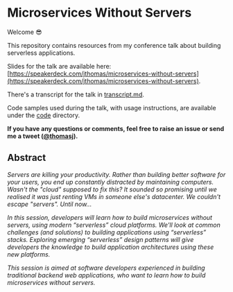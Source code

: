 # Microservices Without Servers

Welcome 😎

This repository contains resources from my conference talk about building serverless applications.

Slides for the talk are available here:  [https://speakerdeck.com/jthomas/microservices-without-servers](https://speakerdeck.com/jthomas/microservices-without-servers). 

There's a transcript for the talk in [transcript.md]().

Code samples used during the talk, with usage instructions, are available under the [code](code) directory. 

**If you have any questions or comments, feel free to raise an issue or send me a tweet ([@thomasj](https://twitter.com/thomasj)).**

## Abstract

*Servers are killing your productivity. Rather than building better software for your users, you end up constantly distracted by maintaining computers. Wasn't the "cloud" supposed to fix this? It sounded so promising until we realised it was just renting VMs in someone else's datacenter. We couldn't escape "servers". Until now...*

*In this session, developers will learn how to build microservices without servers, using modern “serverless” cloud platforms. We’ll look at common challenges (and solutions) to building applications using “serverless” stacks. Exploring emerging “serverless” design patterns will give developers the knowledge to build application architectures using these new platforms.*

*This session is aimed at software developers experienced in building traditional backend web applications, who want to learn how to build microservices without servers.*
